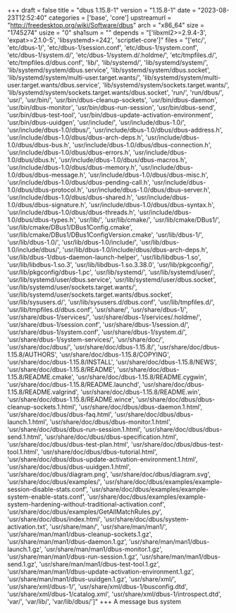 +++
draft = false
title = "dbus 1.15.8-1"
version = "1.15.8-1"
date = "2023-08-23T12:52:40"
categories = ['base', 'core']
upstreamurl = "http://freedesktop.org/wiki/Software/dbus"
arch = "x86_64"
size = "1745274"
usize = "0"
sha1sum = ""
depends = "['libxml2>=2.9.4-3', 'expat>=2.1.0-5', 'libsystemd>=242', 'scriptlet-core']"
files = "['etc/', 'etc/dbus-1/', 'etc/dbus-1/session.conf', 'etc/dbus-1/system.conf', 'etc/dbus-1/system.d/', 'etc/dbus-1/system.d/.holdme/', 'etc/tmpfiles.d/', 'etc/tmpfiles.d/dbus.conf', 'lib/', 'lib/systemd/', 'lib/systemd/system/', 'lib/systemd/system/dbus.service', 'lib/systemd/system/dbus.socket', 'lib/systemd/system/multi-user.target.wants/', 'lib/systemd/system/multi-user.target.wants/dbus.service', 'lib/systemd/system/sockets.target.wants/', 'lib/systemd/system/sockets.target.wants/dbus.socket', 'run/', 'run/dbus/', 'usr/', 'usr/bin/', 'usr/bin/dbus-cleanup-sockets', 'usr/bin/dbus-daemon', 'usr/bin/dbus-monitor', 'usr/bin/dbus-run-session', 'usr/bin/dbus-send', 'usr/bin/dbus-test-tool', 'usr/bin/dbus-update-activation-environment', 'usr/bin/dbus-uuidgen', 'usr/include/', 'usr/include/dbus-1.0/', 'usr/include/dbus-1.0/dbus/', 'usr/include/dbus-1.0/dbus/dbus-address.h', 'usr/include/dbus-1.0/dbus/dbus-arch-deps.h', 'usr/include/dbus-1.0/dbus/dbus-bus.h', 'usr/include/dbus-1.0/dbus/dbus-connection.h', 'usr/include/dbus-1.0/dbus/dbus-errors.h', 'usr/include/dbus-1.0/dbus/dbus.h', 'usr/include/dbus-1.0/dbus/dbus-macros.h', 'usr/include/dbus-1.0/dbus/dbus-memory.h', 'usr/include/dbus-1.0/dbus/dbus-message.h', 'usr/include/dbus-1.0/dbus/dbus-misc.h', 'usr/include/dbus-1.0/dbus/dbus-pending-call.h', 'usr/include/dbus-1.0/dbus/dbus-protocol.h', 'usr/include/dbus-1.0/dbus/dbus-server.h', 'usr/include/dbus-1.0/dbus/dbus-shared.h', 'usr/include/dbus-1.0/dbus/dbus-signature.h', 'usr/include/dbus-1.0/dbus/dbus-syntax.h', 'usr/include/dbus-1.0/dbus/dbus-threads.h', 'usr/include/dbus-1.0/dbus/dbus-types.h', 'usr/lib/', 'usr/lib/cmake/', 'usr/lib/cmake/DBus1/', 'usr/lib/cmake/DBus1/DBus1Config.cmake', 'usr/lib/cmake/DBus1/DBus1ConfigVersion.cmake', 'usr/lib/dbus-1/', 'usr/lib/dbus-1.0/', 'usr/lib/dbus-1.0/include/', 'usr/lib/dbus-1.0/include/dbus/', 'usr/lib/dbus-1.0/include/dbus/dbus-arch-deps.h', 'usr/lib/dbus-1/dbus-daemon-launch-helper', 'usr/lib/libdbus-1.so', 'usr/lib/libdbus-1.so.3', 'usr/lib/libdbus-1.so.3.38.0', 'usr/lib/pkgconfig/', 'usr/lib/pkgconfig/dbus-1.pc', 'usr/lib/systemd/', 'usr/lib/systemd/user/', 'usr/lib/systemd/user/dbus.service', 'usr/lib/systemd/user/dbus.socket', 'usr/lib/systemd/user/sockets.target.wants/', 'usr/lib/systemd/user/sockets.target.wants/dbus.socket', 'usr/lib/sysusers.d/', 'usr/lib/sysusers.d/dbus.conf', 'usr/lib/tmpfiles.d/', 'usr/lib/tmpfiles.d/dbus.conf', 'usr/share/', 'usr/share/dbus-1/', 'usr/share/dbus-1/services/', 'usr/share/dbus-1/services/.holdme/', 'usr/share/dbus-1/session.conf', 'usr/share/dbus-1/session.d/', 'usr/share/dbus-1/system.conf', 'usr/share/dbus-1/system.d/', 'usr/share/dbus-1/system-services/', 'usr/share/doc/', 'usr/share/doc/dbus/', 'usr/share/doc/dbus-1.15.8/', 'usr/share/doc/dbus-1.15.8/AUTHORS', 'usr/share/doc/dbus-1.15.8/COPYING', 'usr/share/doc/dbus-1.15.8/INSTALL', 'usr/share/doc/dbus-1.15.8/NEWS', 'usr/share/doc/dbus-1.15.8/README', 'usr/share/doc/dbus-1.15.8/README.cmake', 'usr/share/doc/dbus-1.15.8/README.cygwin', 'usr/share/doc/dbus-1.15.8/README.launchd', 'usr/share/doc/dbus-1.15.8/README.valgrind', 'usr/share/doc/dbus-1.15.8/README.win', 'usr/share/doc/dbus-1.15.8/README.wince', 'usr/share/doc/dbus/dbus-cleanup-sockets.1.html', 'usr/share/doc/dbus/dbus-daemon.1.html', 'usr/share/doc/dbus/dbus-faq.html', 'usr/share/doc/dbus/dbus-launch.1.html', 'usr/share/doc/dbus/dbus-monitor.1.html', 'usr/share/doc/dbus/dbus-run-session.1.html', 'usr/share/doc/dbus/dbus-send.1.html', 'usr/share/doc/dbus/dbus-specification.html', 'usr/share/doc/dbus/dbus-test-plan.html', 'usr/share/doc/dbus/dbus-test-tool.1.html', 'usr/share/doc/dbus/dbus-tutorial.html', 'usr/share/doc/dbus/dbus-update-activation-environment.1.html', 'usr/share/doc/dbus/dbus-uuidgen.1.html', 'usr/share/doc/dbus/diagram.png', 'usr/share/doc/dbus/diagram.svg', 'usr/share/doc/dbus/examples/', 'usr/share/doc/dbus/examples/example-session-disable-stats.conf', 'usr/share/doc/dbus/examples/example-system-enable-stats.conf', 'usr/share/doc/dbus/examples/example-system-hardening-without-traditional-activation.conf', 'usr/share/doc/dbus/examples/GetAllMatchRules.py', 'usr/share/doc/dbus/index.html', 'usr/share/doc/dbus/system-activation.txt', 'usr/share/man/', 'usr/share/man/man1/', 'usr/share/man/man1/dbus-cleanup-sockets.1.gz', 'usr/share/man/man1/dbus-daemon.1.gz', 'usr/share/man/man1/dbus-launch.1.gz', 'usr/share/man/man1/dbus-monitor.1.gz', 'usr/share/man/man1/dbus-run-session.1.gz', 'usr/share/man/man1/dbus-send.1.gz', 'usr/share/man/man1/dbus-test-tool.1.gz', 'usr/share/man/man1/dbus-update-activation-environment.1.gz', 'usr/share/man/man1/dbus-uuidgen.1.gz', 'usr/share/xml/', 'usr/share/xml/dbus-1/', 'usr/share/xml/dbus-1/busconfig.dtd', 'usr/share/xml/dbus-1/catalog.xml', 'usr/share/xml/dbus-1/introspect.dtd', 'var/', 'var/lib/', 'var/lib/dbus/']"
+++
A message bus system